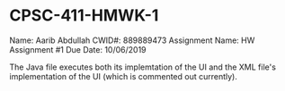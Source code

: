 # CPSC-411-HMWK-1

Name: Aarib Abdullah
CWID#: 889889473
Assignment Name: HW Assignment #1
Due Date: 10/06/2019


The Java file executes both its implemtation of the UI
and
the XML file's implementation of the UI (which is commented out currently).
